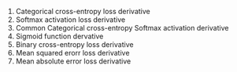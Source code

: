   1.  Categorical cross-entropy loss derivative
  2.  Softmax activation loss derivative
  3.  Common Categorical cross-entropy Softmax activation derivative
  4.  Sigmoid function dervative 
  5.  Binary cross-entropy loss derivative 
  6.  Mean squared erorr loss derivative
  7.  Mean absolute error loss derivative 


